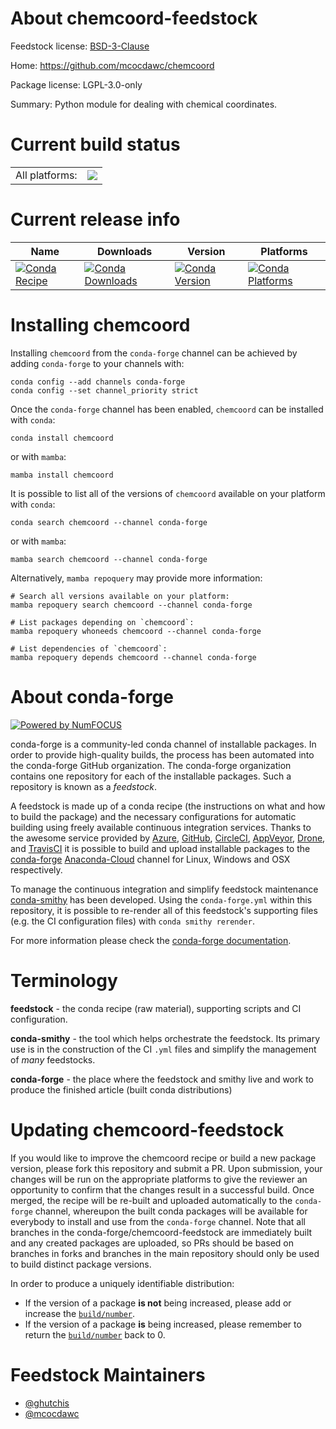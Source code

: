 About chemcoord-feedstock
=========================

Feedstock license: [BSD-3-Clause](https://github.com/conda-forge/chemcoord-feedstock/blob/main/LICENSE.txt)

Home: https://github.com/mcocdawc/chemcoord

Package license: LGPL-3.0-only

Summary: Python module for dealing with chemical coordinates.

Current build status
====================


<table><tr><td>All platforms:</td>
    <td>
      <a href="https://dev.azure.com/conda-forge/feedstock-builds/_build/latest?definitionId=20006&branchName=main">
        <img src="https://dev.azure.com/conda-forge/feedstock-builds/_apis/build/status/chemcoord-feedstock?branchName=main">
      </a>
    </td>
  </tr>
</table>

Current release info
====================

| Name | Downloads | Version | Platforms |
| --- | --- | --- | --- |
| [![Conda Recipe](https://img.shields.io/badge/recipe-chemcoord-green.svg)](https://anaconda.org/conda-forge/chemcoord) | [![Conda Downloads](https://img.shields.io/conda/dn/conda-forge/chemcoord.svg)](https://anaconda.org/conda-forge/chemcoord) | [![Conda Version](https://img.shields.io/conda/vn/conda-forge/chemcoord.svg)](https://anaconda.org/conda-forge/chemcoord) | [![Conda Platforms](https://img.shields.io/conda/pn/conda-forge/chemcoord.svg)](https://anaconda.org/conda-forge/chemcoord) |

Installing chemcoord
====================

Installing `chemcoord` from the `conda-forge` channel can be achieved by adding `conda-forge` to your channels with:

```
conda config --add channels conda-forge
conda config --set channel_priority strict
```

Once the `conda-forge` channel has been enabled, `chemcoord` can be installed with `conda`:

```
conda install chemcoord
```

or with `mamba`:

```
mamba install chemcoord
```

It is possible to list all of the versions of `chemcoord` available on your platform with `conda`:

```
conda search chemcoord --channel conda-forge
```

or with `mamba`:

```
mamba search chemcoord --channel conda-forge
```

Alternatively, `mamba repoquery` may provide more information:

```
# Search all versions available on your platform:
mamba repoquery search chemcoord --channel conda-forge

# List packages depending on `chemcoord`:
mamba repoquery whoneeds chemcoord --channel conda-forge

# List dependencies of `chemcoord`:
mamba repoquery depends chemcoord --channel conda-forge
```


About conda-forge
=================

[![Powered by
NumFOCUS](https://img.shields.io/badge/powered%20by-NumFOCUS-orange.svg?style=flat&colorA=E1523D&colorB=007D8A)](https://numfocus.org)

conda-forge is a community-led conda channel of installable packages.
In order to provide high-quality builds, the process has been automated into the
conda-forge GitHub organization. The conda-forge organization contains one repository
for each of the installable packages. Such a repository is known as a *feedstock*.

A feedstock is made up of a conda recipe (the instructions on what and how to build
the package) and the necessary configurations for automatic building using freely
available continuous integration services. Thanks to the awesome service provided by
[Azure](https://azure.microsoft.com/en-us/services/devops/), [GitHub](https://github.com/),
[CircleCI](https://circleci.com/), [AppVeyor](https://www.appveyor.com/),
[Drone](https://cloud.drone.io/welcome), and [TravisCI](https://travis-ci.com/)
it is possible to build and upload installable packages to the
[conda-forge](https://anaconda.org/conda-forge) [Anaconda-Cloud](https://anaconda.org/)
channel for Linux, Windows and OSX respectively.

To manage the continuous integration and simplify feedstock maintenance
[conda-smithy](https://github.com/conda-forge/conda-smithy) has been developed.
Using the ``conda-forge.yml`` within this repository, it is possible to re-render all of
this feedstock's supporting files (e.g. the CI configuration files) with ``conda smithy rerender``.

For more information please check the [conda-forge documentation](https://conda-forge.org/docs/).

Terminology
===========

**feedstock** - the conda recipe (raw material), supporting scripts and CI configuration.

**conda-smithy** - the tool which helps orchestrate the feedstock.
                   Its primary use is in the construction of the CI ``.yml`` files
                   and simplify the management of *many* feedstocks.

**conda-forge** - the place where the feedstock and smithy live and work to
                  produce the finished article (built conda distributions)


Updating chemcoord-feedstock
============================

If you would like to improve the chemcoord recipe or build a new
package version, please fork this repository and submit a PR. Upon submission,
your changes will be run on the appropriate platforms to give the reviewer an
opportunity to confirm that the changes result in a successful build. Once
merged, the recipe will be re-built and uploaded automatically to the
`conda-forge` channel, whereupon the built conda packages will be available for
everybody to install and use from the `conda-forge` channel.
Note that all branches in the conda-forge/chemcoord-feedstock are
immediately built and any created packages are uploaded, so PRs should be based
on branches in forks and branches in the main repository should only be used to
build distinct package versions.

In order to produce a uniquely identifiable distribution:
 * If the version of a package **is not** being increased, please add or increase
   the [``build/number``](https://docs.conda.io/projects/conda-build/en/latest/resources/define-metadata.html#build-number-and-string).
 * If the version of a package **is** being increased, please remember to return
   the [``build/number``](https://docs.conda.io/projects/conda-build/en/latest/resources/define-metadata.html#build-number-and-string)
   back to 0.

Feedstock Maintainers
=====================

* [@ghutchis](https://github.com/ghutchis/)
* [@mcocdawc](https://github.com/mcocdawc/)

